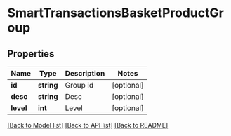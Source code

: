 # SmartTransactionsBasketProductGroup

## Properties
Name | Type | Description | Notes
------------ | ------------- | ------------- | -------------
**id** | **string** | Group id | [optional] 
**desc** | **string** | Desc | [optional] 
**level** | **int** | Level | [optional] 

[[Back to Model list]](../README.md#documentation-for-models) [[Back to API list]](../README.md#documentation-for-api-endpoints) [[Back to README]](../README.md)


